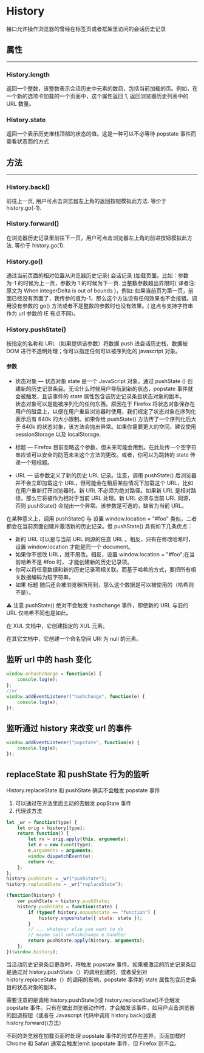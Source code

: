 # History

接口允许操作浏览器的曾经在标签页或者框架里访问的会话历史记录

## 属性

---

### History.length

返回一个整数，该整数表示会话历史中元素的数目，包括当前加载的页。例如，在一个新的选项卡加载的一个页面中，这个属性返回 1,
返回浏览器历史列表中的 URL 数量。

### History.state

返回一个表示历史堆栈顶部的状态的值。这是一种可以不必等待 popstate 事件而查看状态而的方式

## 方法

---

### History.back()

前往上一页, 用户可点击浏览器左上角的返回按钮模拟此方法. 等价于 history.go(-1).

### History.forward()

在浏览器历史记录里前往下一页，用户可点击浏览器左上角的前进按钮模拟此方法. 等价于 history.go(1).

### History.go()

通过当前页面的相对位置从浏览器历史记录( 会话记录 )加载页面。比如：参数为-1 的时候为上一页，参数为 1 的时候为下一页. 当整数参数超出界限时( 译者注:原文为 When integerDelta is out of bounds )，例如: 如果当前页为第一页，前面已经没有页面了，我传参的值为-1，那么这个方法没有任何效果也不会报错。调用没有参数的 go() 方法或者不是整数的参数时也没有效果。( 这点与支持字符串作为 url 参数的 IE 有点不同)。

### History.pushState()

按指定的名称和 URL（如果提供该参数）将数据 push 进会话历史栈，数据被 DOM 进行不透明处理；你可以指定任何可以被序列化的 javascript 对象。

#### 参数

-   状态对象 — 状态对象 state 是一个 JavaScript 对象，通过 pushState () 创建新的历史记录条目。无论什么时候用户导航到新的状态，popstate 事件就会被触发，且该事件的 state 属性包含该历史记录条目状态对象的副本。  
    状态对象可以是能被序列化的任何东西。原因在于 Firefox 将状态对象保存在用户的磁盘上，以便在用户重启浏览器时使用，我们规定了状态对象在序列化表示后有 640k 的大小限制。如果你给 pushState() 方法传了一个序列化后大于 640k 的状态对象，该方法会抛出异常。如果你需要更大的空间，建议使用 sessionStorage 以及 localStorage.

-   标题 — Firefox 目前忽略这个参数，但未来可能会用到。在此处传一个空字符串应该可以安全的防范未来这个方法的更改。或者，你可以为跳转的 state 传递一个短标题。

-   URL — 该参数定义了新的历史 URL 记录。注意，调用 pushState() 后浏览器并不会立即加载这个 URL，但可能会在稍后某些情况下加载这个 URL，比如在用户重新打开浏览器时。新 URL 不必须为绝对路径。如果新 URL 是相对路径，那么它将被作为相对于当前 URL 处理。新 URL 必须与当前 URL 同源，否则 pushState() 会抛出一个异常。该参数是可选的，缺省为当前 URL。

在某种意义上，调用 pushState() 与 设置 window.location = "#foo" 类似，二者都会在当前页面创建并激活新的历史记录。但 pushState() 具有如下几条优点：

-   新的 URL 可以是与当前 URL 同源的任意 URL 。相反，只有在修改哈希时，设置 window.location 才能是同一个 document。
-   如果你不想改 URL，就不用改。相反，设置 window.location = "#foo";在当前哈希不是 #foo 时， 才能创建新的历史记录项。
-   你可以将任意数据和新的历史记录项相关联。而基于哈希的方式，要把所有相关数据编码为短字符串。
-   如果 标题 随后还会被浏览器所用到，那么这个数据是可以被使用的（哈希则不是）。

⚠️ 注意 pushState() 绝对不会触发 hashchange 事件，即使新的 URL 与旧的 URL 仅哈希不同也是如此。

在 XUL 文档中，它创建指定的 XUL 元素。

在其它文档中，它创建一个命名空间 URI 为 null 的元素。

## 监听 url 中的 hash 变化

```js
window.onhashchange = function(e) {
    console.log(e);
};
//or
window.addEventListener("hashchange", function(e) {
    console.log(e);
});
```

## 监听通过 history 来改变 url 的事件

```js
window.addEventListener("popstate", function(e) {
    console.log(e);
});
```

## replaceState 和 pushState 行为的监听

History.replaceState 和 pushState 确实不会触发 popstate 事件

1. 可以通过在方法里面主动的去触发 popState 事件
2. 代理该方法

```js
let _wr = function(type) {
    let orig = history[type];
    return function() {
        let rv = orig.apply(this, arguments);
        let e = new Event(type);
        e.arguments = arguments;
        window.dispatchEvent(e);
        return rv;
    };
};
history.pushState = _wr("pushState");
history.replaceState = _wr("replaceState");

(function(history) {
    var pushState = history.pushState;
    history.pushState = function(state) {
        if (typeof history.onpushstate == "function") {
            history.onpushstate({ state: state });
        }
        // ... whatever else you want to do
        // maybe call onhashchange e.handler
        return pushState.apply(history, arguments);
    };
})(window.history);
```

当活动历史记录条目更改时，将触发 popstate 事件。如果被激活的历史记录条目是通过对 history.pushState（）的调用创建的，或者受到对 history.replaceState（）的调用的影响，popstate 事件的 state 属性包含历史条目的状态对象的副本。

需要注意的是调用 history.pushState()或 history.replaceState()不会触发 popstate 事件。只有在做出浏览器动作时，才会触发该事件，如用户点击浏览器的回退按钮（或者在 Javascript 代码中调用 history.back()或者 history.forward()方法）

不同的浏览器在加载页面时处理 popstate 事件的形式存在差异。页面加载时 Chrome 和 Safari 通常会触发(emit )popstate 事件，但 Firefox 则不会。
